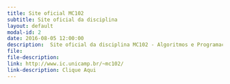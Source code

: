 ```yaml
---
title: Site oficial MC102
subtitle: Site oficial da disciplina
layout: default
modal-id: 2
date: 2016-08-05 12:00:00
description:  Site oficial da disciplina MC102 - Algoritmos e Programação de Computadores do Instituto de Computação (IC)
file: 
file-description: 
link: http://www.ic.unicamp.br/~mc102/
link-description: Clique Aqui
---
```

